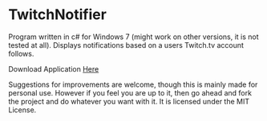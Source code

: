 # TwitchNotifier
Program written in c# for Windows 7 (might work on other versions, it is not tested at all). 
Displays notifications based on a users Twitch.tv account follows.

Download  Application [Here](https://github.com/MartinHartmannJensen/TwitchNotifier/releases)

Suggestions for improvements are welcome, though this is mainly made for personal use. However if you feel you are up to it, then go ahead and fork the project and do whatever you want with it. It is licensed under the MIT License.
